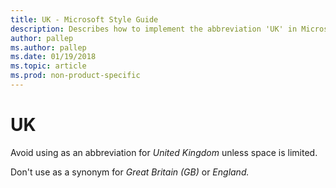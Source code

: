```yaml
---
title: UK - Microsoft Style Guide
description: Describes how to implement the abbreviation 'UK' in Microsoft Content and advises to avoid using UK as an abbreviation for United Kingdom.
author: pallep
ms.author: pallep
ms.date: 01/19/2018
ms.topic: article
ms.prod: non-product-specific
---
```


# UK

Avoid using as an abbreviation for *United Kingdom* unless space is limited. 

Don't use as a synonym for *Great Britain (GB)* or *England.* 
